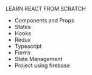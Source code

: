LEARN REACT FROM SCRATCH 



* Components and Props
* States
* Hooks
* Redux
* Typescript
* Forms
* State Management
* Project using firebase
